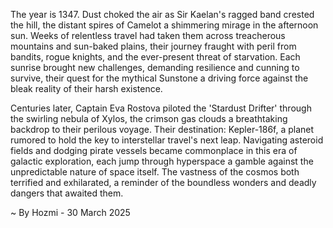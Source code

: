 
The year is 1347.  Dust choked the air as Sir Kaelan's ragged band crested the hill, the distant spires of Camelot a shimmering mirage in the afternoon sun.  Weeks of relentless travel had taken them across treacherous mountains and sun-baked plains, their journey fraught with peril from bandits, rogue knights, and the ever-present threat of starvation.  Each sunrise brought new challenges, demanding resilience and cunning to survive, their quest for the mythical Sunstone a driving force against the bleak reality of their harsh existence.

Centuries later, Captain Eva Rostova piloted the 'Stardust Drifter' through the swirling nebula of Xylos, the crimson gas clouds a breathtaking backdrop to their perilous voyage.  Their destination: Kepler-186f, a planet rumored to hold the key to interstellar travel's next leap.  Navigating asteroid fields and dodging pirate vessels became commonplace in this era of galactic exploration, each jump through hyperspace a gamble against the unpredictable nature of space itself.  The vastness of the cosmos both terrified and exhilarated, a reminder of the boundless wonders and deadly dangers that awaited them.

~ By Hozmi - 30 March 2025
